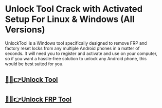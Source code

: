 # Unlock Tool Crack with Activated Setup For Linux & Windows (All Versions)


UnlockTool is a Windows tool specifically designed to remove FRP and factory reset locks from any multiple Android phones in a matter of seconds. It will need you to register and activate and use on your computer, so if you want a hassle-free solution to unlock any Android phone, this would be best suited for you.


## [🎉🚀👉Unlock Tool](https://fullsetup.pro/dl/)

## [🎉🚀👉Unlock FRP Tool](https://fullsetup.pro/dl/)
